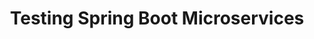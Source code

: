 ---
layout: post
title: Testing Spring Boot Microservices
permalink: /blog/articles/testing-spring-boot-microservices/
tags: [spring boot, microservices, testing, post]
mathjax: false
description: An introduction on how to test a microservices built with Spring Boot using a classical layered architecture
---